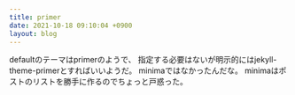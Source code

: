 ```yaml
---
title: primer
date: 2021-10-18 09:10:04 +0900
layout: blog
---
```


defaultのテーマはprimerのようで、
指定する必要はないが明示的にはjekyll-theme-primerとすればいいようだ。
minimaではなかったんだな。
minimaはポストのリストを勝手に作るのでちょっと戸惑った。
